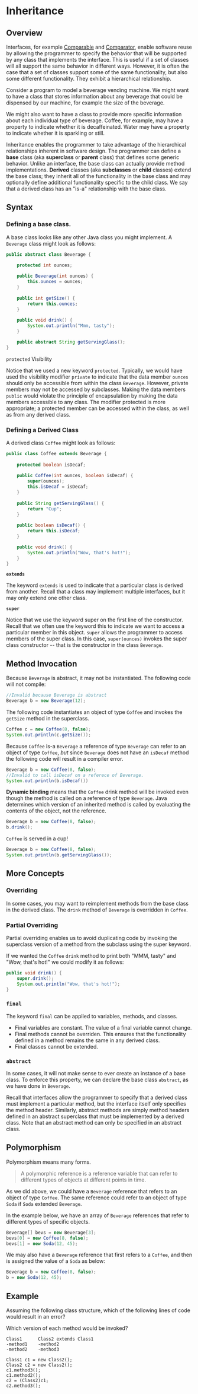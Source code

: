 Inheritance
===========

## Overview ##

Interfaces, for example [Comparable](https://docs.oracle.com/javase/8/docs/api/java/lang/Comparable.html) and [Comparator](https://docs.oracle.com/javase/8/docs/api/java/util/Comparator.html), enable software reuse by allowing the programmer to specify the behavior that will be supported by any class that implements the interface. This is useful if a set of classes will all support the same behavior in different ways. However, it is often the case that a set of classes support some of the same functionality, but also some different functionality. They exhibit a hierarchical relationship.

Consider a program to model a beverage vending machine. We might want to have a class that stores information about any beverage that could be dispensed by our machine, for example the size of the beverage. 

We might also want to have a class to provide more specific information about each individual type of beverage. Coffee, for example, may have a property to indicate whether it is decaffeinated. Water may have a property to indicate whether it is sparkling or still.

Inheritance enables the programmer to take advantage of the hierarchical relationships inherent in software design. The programmer can define a **base** class (aka **superclass** or **parent** class) that defines some generic behavior. Unlike an interface, the base class can actually provide method implementations. **Derived** classes (aka **subclasses** or **child** classes) extend the base class; they inherit all of the functionality in the base class and may optionally define additional functionality specific to the child class. We say that a derived class has an "is-a" relationship with the base class.

## Syntax ##

### Defining a base class.

A base class looks like any other Java class you might implement. A `Beverage` class might look as follows:

```java
public abstract class Beverage {

	protected int ounces;
		
	public Beverage(int ounces) {
		this.ounces = ounces;
	}
		
	public int getSize() {
		return this.ounces;
	}
	
	public void drink() {
		System.out.println("Mmm, tasty");
	}

	public abstract String getServingGlass();
}

```

`protected` Visibility

Notice that we used a new keyword `protected`. Typically, we would have used the visibility modifier `private` to indicate that the data member `ounces` should only be accessible from within the class `Beverage`. However, private members may not be accessed by subclasses. Making the data members `public` would violate the principle of encapsulation by making the data members accessible to any class. The modifier protected is more appropriate; a protected member can be accessed within the class, as well as from any derived class.

### Defining a Derived Class

A derived class `Coffee` might look as follows:

```java
public class Coffee extends Beverage {
	
	protected boolean isDecaf;
	
	public Coffee(int ounces, boolean isDecaf) {
		super(ounces);
		this.isDecaf = isDecaf;
	}
	
	public String getServingGlass() {
		return "Cup";
	}
	
	public boolean isDecaf() {
		return this.isDecaf;
	}	

	public void drink() {
		System.out.println("Wow, that's hot!");
	}
}
```

**`extends`**

The keyword `extends` is used to indicate that a particular class is derived from another. Recall that a class may implement multiple interfaces, but it may only extend one other class.

**`super`**

Notice that we use the keyword super on the first line of the constructor. Recall that we often use the keyword this to indicate we want to access a particular member in this object. `super` allows the programmer to access members of the super class. In this case, `super(ounces)` invokes the super class constructor -- that is the constructor in the class `Beverage`.

## Method Invocation ##

Because `Beverage` is abstract, it may not be instantiated. The following code will not compile:

```java
//Invalid because Beverage is abstract
Beverage b = new Beverage(12);
```

The following code instantiates an object of type `Coffee` and invokes the `getSize` method in the superclass.

```java
Coffee c = new Coffee(8, false);
System.out.println(c.getSize());
```

Because `Coffee` is-a `Beverage` a reference of type `Beverage` can refer to an object of type `Coffee`, *but* since `Beverage` does not have an `isDecaf` method the following code will result in a compiler error.
 

```java
Beverage b = new Coffee(8, false);
//Invalid to call isDecaf on a referece of Beverage.
System.out.println(b.isDecaf())
```
**Dynamic binding** means that the `Coffee` drink method will be invoked even though the method is called on a reference of type `Beverage`. Java determines which version of an inherited method is called by evaluating the contents of the object, not the reference.

```java
Beverage b = new Coffee(8, false);
b.drink();
```

`Coffee` is served in a cup!

```java
Beverage b = new Coffee(8, false);
System.out.println(b.getServingGlass());
```

## More Concepts ##

### Overriding

In some cases, you may want to reimplement methods from the base class in the derived class. The `drink` method of `Beverage` is overridden in `Coffee`.

### Partial Overriding

Partial overriding enables us to avoid duplicating code by invoking the superclass version of a method from the subclass using the super keyword. 

If we wanted the `Coffee` `drink` method to print both "MMM, tasty" and "Wow, that's hot!" we could modify it as follows:

```java
public void drink() {
	super.drink();
	System.out.println("Wow, that's hot!");
}
```

### `final`

The keyword `final` can be applied to variables, methods, and classes.

- Final variables are constant. The value of a final variable cannot change.
- Final methods cannot be overriden. This ensures that the functionality defined in a method remains the same in any derived class.
- Final classes cannot be extended.

### `abstract`

In some cases, it will not make sense to ever create an instance of a base class. To enforce this property, we can declare the base class `abstract`, as we have done in `Beverage`.

Recall that interfaces allow the programmer to specify that a derived class must implement a particular method, but the interface itself only specifies the method header. Similarly, abstract methods are simply method headers defined in an abstract superclass that must be implemented by a derived class. Note that an abstract method can only be specified in an abstract class.

## Polymorphism

Polymorphism means many forms.

> A polymorphic reference is a reference variable that can refer to different types of objects at different points in time.

As we did above, we could have a `Beverage` reference that refers to an object of type `Coffee`. The same reference could refer to an object of type `Soda` if `Soda` extended `Beverage`. 

In the example below, we have an array of `Beverage` references that refer to different types of specific objects.

```java
Beverage[] bevs = new Beverage[3];
bevs[0] = new Coffee(8, false);
bevs[1] = new Soda(12, 45);
```

We may also have a `Beverage` reference that first refers to a `Coffee`, and then is assigned the value of a `Soda` as below:

```java
Beverage b = new Coffee(8, false);
b = new Soda(12, 45);
```

## Example
Assuming the following class structure, which of the following lines of code would result in an error?

Which version of each method would be invoked?

```
Class1		Class2 extends Class1
-method1	-method2
-method2	-method3

Class1 c1 = new Class2();
Class2 c2 = new Class2();
c1.method3();
c1.method2();
c2 = (Class2)c1;
c2.method3();

```